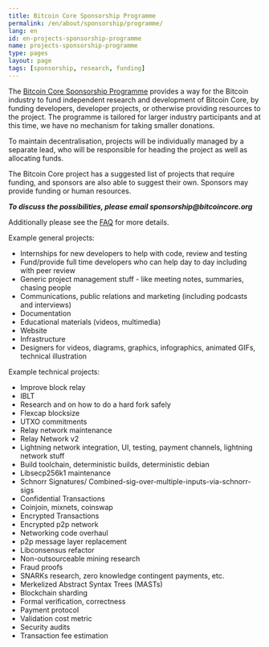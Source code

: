 ```yaml
---
title: Bitcoin Core Sponsorship Programme
permalink: /en/about/sponsorship/programme/
lang: en
id: en-projects-sponsorship-programme
name: projects-sponsorship-programme
type: pages
layout: page
tags: [sponsorship, research, funding]
---
```

The [Bitcoin Core Sponsorship Programme](/en/2016/04/04/announcing_sponsorship_programme/) provides a way for the Bitcoin industry to fund independent research and development of Bitcoin Core, by funding developers, developer projects, or otherwise providing resources to the project. The programme is tailored for larger industry participants and at this time, we have no mechanism for taking smaller donations.

To maintain decentralisation, projects will be individually managed by a separate lead, who will be responsible for heading the project as well as allocating funds.

The Bitcoin Core project has a suggested list of projects that require funding, and sponsors are also able to suggest their own. Sponsors may provide funding or human resources.

_**To discuss the possibilities, please email sponsorship<span style="display:none"></span>@bitcoincore.org**_

Additionally please see the [FAQ](/en/about/sponsorship/faq/) for more details.

Example general projects:

- Internships for new developers to help with code, review and testing
- Fund/provide full time developers who can help day to day including with peer review
- Generic project management stuff - like meeting notes, summaries, chasing people 
- Communications, public relations and marketing (including podcasts and interviews)
- Documentation
- Educational materials (videos, multimedia)
- Website
- Infrastructure
- Designers for videos, diagrams, graphics, infographics, animated GIFs, technical illustration

Example technical projects:

- Improve block relay
- IBLT
- Research and on how to do a hard fork safely
- Flexcap blocksize
- UTXO commitments
- Relay network maintenance
- Relay Network v2
- Lightning network integration, UI, testing, payment channels, lightning network stuff
- Build toolchain, deterministic builds, deterministic debian
- Libsecp256k1 maintenance
- Schnorr Signatures/ Combined-sig-over-multiple-inputs-via-schnorr-sigs
- Confidential Transactions
- Coinjoin, mixnets, coinswap
- Encrypted Transactions
- Encrypted p2p network
- Networking code overhaul
- p2p message layer replacement
- Libconsensus refactor
- Non-outsourceable mining research
- Fraud proofs
- SNARKs research, zero knowledge contingent payments, etc.
- Merkelized Abstract Syntax Trees (MASTs)
- Blockchain sharding
- Formal verification, correctness
- Payment protocol
- Validation cost metric
- Security audits
- Transaction fee estimation
